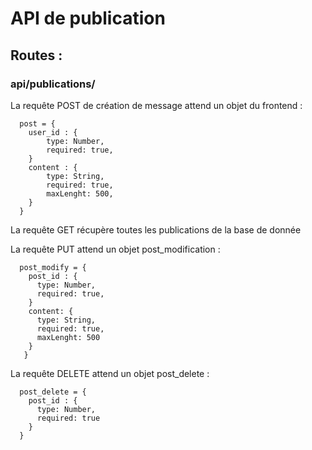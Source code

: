# API de publication

## Routes : 

### api/publications/

La requête POST de création de message attend un objet du frontend :

```
  post = {
    user_id : {
        type: Number,
        required: true,
    }
    content : {
        type: String,
        required: true,
        maxLenght: 500,
    }
  }
```
La requête GET récupère toutes les publications de la base de donnée

La requête PUT attend un objet post_modification :

```
  post_modify = {
    post_id : {
      type: Number,
      required: true,
    }
    content: {
      type: String,
      required: true,
      maxLenght: 500
    }
   }
```

La requête DELETE attend un objet post_delete :

```
  post_delete = {
    post_id : {
      type: Number,
      required: true
    }
  }
```
      
